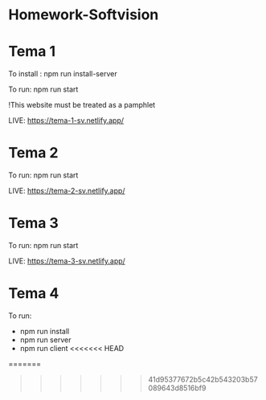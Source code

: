 # Homework-Softvision

# Tema 1
To install : npm run install-server

To run: npm run start

!This website must be treated as a pamphlet

LIVE: https://tema-1-sv.netlify.app/

# Tema 2
To run: npm run start

LIVE: https://tema-2-sv.netlify.app/

# Tema 3
To run: npm run start

LIVE: https://tema-3-sv.netlify.app/

# Tema 4
To run: 
- npm run install
- npm run server
- npm run client 
<<<<<<< HEAD


=======
>>>>>>> 41d95377672b5c42b543203b57089643d8516bf9
